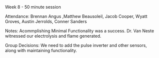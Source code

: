 Week 8 - 50 minute session

Attendance: Brennan Angus ,Matthew Beausoleil, Jacob Cooper, Wyatt Groves, Austin Jerrolds, Conner Sanders

Notes: Acommplishing Minimal Functionality was a success. Dr. Van Neste witnessed our electrolysis and flame generated.

Group Decisions: We need to add the pulse inverter and other sensors, along with maintaining functionality.
